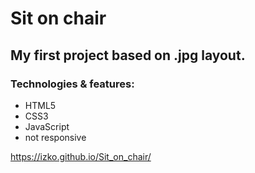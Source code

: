 # Sit on chair

## My first project based on .jpg layout.
### Technologies & features:
* HTML5
* CSS3
* JavaScript
* not responsive

https://izko.github.io/Sit_on_chair/
